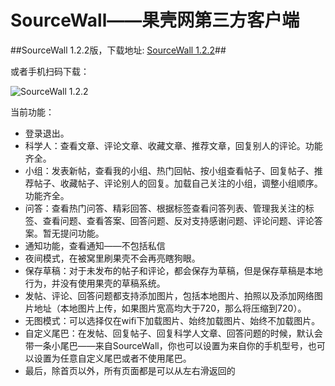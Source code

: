 SourceWall——果壳网第三方客户端
==========

##SourceWall 1.2.2版，下载地址: [SourceWall 1.2.2](https://raw.githubusercontent.com/NashLegend/SourceWall/master/app/release/SourceWall.apk)##

或者手机扫码下载：

![SourceWall 1.2.2](http://i.imgur.com/j7XlnME.png)

当前功能：

- 登录退出。
- 科学人：查看文章、评论文章、收藏文章、推荐文章，回复别人的评论。功能齐全。
- 小组：发表新帖，查看我的小组、热门回帖、按小组查看帖子、回复帖子、推荐帖子、收藏帖子、评论别人的回复。加载自己关注的小组，调整小组顺序。功能齐全。
- 问答：查看热门问答、精彩回答、根据标签查看问答列表、管理我关注的标签、查看问题、查看答案、回答问题、反对支持感谢问题、评论问题、评论答案。暂无提问功能。
- 通知功能，查看通知——不包括私信
- 夜间模式，在被窝里刷果壳不会再亮瞎狗眼。
- 保存草稿：对于未发布的帖子和评论，都会保存为草稿，但是保存草稿是本地行为，并没有使用果壳的草稿系统。
- 发帖、评论、回答问题都支持添加图片，包括本地图片、拍照以及添加网络图片地址（本地图片上传，如果图片宽高均大于720，那么将压缩到720）。
- 无图模式：可以选择仅在wifi下加载图片、始终加载图片、始终不加载图片。
- 自定义尾巴：在发帖、回复帖子、回复科学人文章、回答问题的时候，默认会带一条小尾巴——来自SourceWall，你也可以设置为来自你的手机型号，也可以设置为任意自定义尾巴或者不使用尾巴。
- 最后，除首页以外，所有页面都是可以从左右滑返回的

